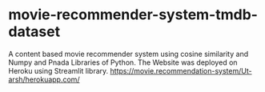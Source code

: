 # movie-recommender-system-tmdb-dataset
A content based movie recommender system using cosine similarity and Numpy and Pnada Libraries of Python.
The Website was deployed on Heroku using Streamlit library.
https://movie.recommendation-system/Ut-arsh/herokuapp.com/
